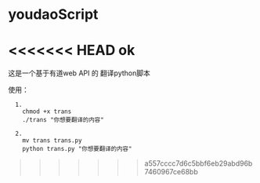 # youdaoScript
<<<<<<< HEAD
ok
=======

这是一个基于有道web API 的 翻译python脚本


使用：

      1.         
        chmod +x trans
        ./trans "你想要翻译的内容"
     
      2.
        mv trans trans.py
        python trans.py "你想要翻译的内容"

>>>>>>> a557cccc7d6c5bbf6eb29abd96b7460967ce68bb
